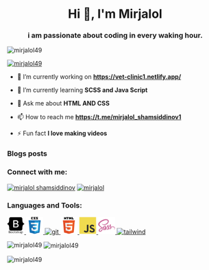 <h1 align="center">Hi 👋, I'm Mirjalol</h1>
<h3 align="center">i am passionate about coding in every waking hour.</h3>

<p align="left"> <img src="https://komarev.com/ghpvc/?username=mirjalol49&label=Profile%20views&color=0e75b6&style=flat" alt="mirjalol49" /> </p>

<p align="left"> <a href="https://github.com/ryo-ma/github-profile-trophy"><img src="https://github-profile-trophy.vercel.app/?username=mirjalol49" alt="mirjalol49" /></a> </p>



- 🔭 I’m currently working on **https://vet-clinic1.netlify.app/**

- 🌱 I’m currently learning **SCSS and Java Script**

- 💬 Ask me about **HTML AND CSS**

- 📫 How to reach me **https://t.me/mirjalol_shamsiddinov1**

- ⚡ Fun fact **I love making videos**

### Blogs posts
<!-- BLOG-POST-LIST:START -->
<!-- BLOG-POST-LIST:END -->

<h3 align="left">Connect with me:</h3>
<p align="left">
<a href="https://dev.to/mirjalol shamsiddinov" target="blank"><img align="center" src="https://raw.githubusercontent.com/rahuldkjain/github-profile-readme-generator/master/src/images/icons/Social/devto.svg" alt="mirjalol shamsiddinov" height="30" width="40" /></a>
<a href="https://www.youtube.com/c/mirjalol" target="blank"><img align="center" src="https://raw.githubusercontent.com/rahuldkjain/github-profile-readme-generator/master/src/images/icons/Social/youtube.svg" alt="mirjalol" height="30" width="40" /></a>
</p>

<h3 align="left">Languages and Tools:</h3>
<p align="left"> <a href="https://getbootstrap.com" target="_blank" rel="noreferrer"> <img src="https://raw.githubusercontent.com/devicons/devicon/master/icons/bootstrap/bootstrap-plain-wordmark.svg" alt="bootstrap" width="40" height="40"/> </a> <a href="https://www.w3schools.com/css/" target="_blank" rel="noreferrer"> <img src="https://raw.githubusercontent.com/devicons/devicon/master/icons/css3/css3-original-wordmark.svg" alt="css3" width="40" height="40"/> </a> <a href="https://git-scm.com/" target="_blank" rel="noreferrer"> <img src="https://www.vectorlogo.zone/logos/git-scm/git-scm-icon.svg" alt="git" width="40" height="40"/> </a> <a href="https://www.w3.org/html/" target="_blank" rel="noreferrer"> <img src="https://raw.githubusercontent.com/devicons/devicon/master/icons/html5/html5-original-wordmark.svg" alt="html5" width="40" height="40"/> </a> <a href="https://developer.mozilla.org/en-US/docs/Web/JavaScript" target="_blank" rel="noreferrer"> <img src="https://raw.githubusercontent.com/devicons/devicon/master/icons/javascript/javascript-original.svg" alt="javascript" width="40" height="40"/> </a> <a href="https://sass-lang.com" target="_blank" rel="noreferrer"> <img src="https://raw.githubusercontent.com/devicons/devicon/master/icons/sass/sass-original.svg" alt="sass" width="40" height="40"/> </a> <a href="https://tailwindcss.com/" target="_blank" rel="noreferrer"> <img src="https://www.vectorlogo.zone/logos/tailwindcss/tailwindcss-icon.svg" alt="tailwind" width="40" height="40"/> </a> </p>

<p><img align="left" src="https://github-readme-stats.vercel.app/api/top-langs?username=mirjalol49&show_icons=true&locale=en&layout=compact" alt="mirjalol49" /></p>

<p>&nbsp;<img align="center" src="https://github-readme-stats.vercel.app/api?username=mirjalol49&show_icons=true&locale=en" alt="mirjalol49" /></p>

<p><img align="center" src="https://github-readme-streak-stats.herokuapp.com/?user=mirjalol49&" alt="mirjalol49" /></p>
